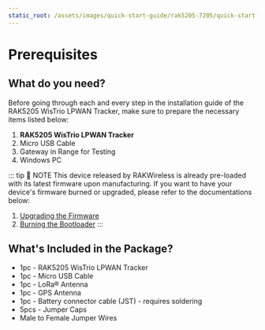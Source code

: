```yaml
---
static_root: /assets/images/quick-start-guide/rak5205-7205/quick-start-guide
---
```


# Prerequisites

<rk-img
  :src="`${$frontmatter.static_root}/lzqkvgwzjeol3o5no5ej.jpg`"
  width="70%"
  figure-number="1"
  caption="RAK5205 Package Contents"
/>

## What do you need?

Before going through each and every step in the installation guide of the RAK5205 WisTrio LPWAN Tracker, make sure to prepare the necessary items listed below:

1. **RAK5205 WisTrio LPWAN Tracker**
2. Micro USB Cable
3. Gateway in Range for Testing
4. Windows PC

<rk-btn
  src="https://store.rakwireless.com/products/rak5205-lora-tracker"
  label="Buy a RAK5205 / RAK7205 WisTrio LPWAN Tracker"
  _blank
/>

::: tip 📝 NOTE
This device released by RAKWireless is already pre-loaded with its latest firmware upon manufacturing. If you want to have your device's firmware burned or upgraded, please refer to the documentations below:

1. [Upgrading the Firmware](upgrading-the-firmware.html)
2. [Burning the Bootloader](burning-the-bootloader.html)
   :::

## What's Included in the Package?

- 1pc - RAK5205 WisTrio LPWAN Tracker
- 1pc - Micro USB Cable
- 1pc - LoRa® Antenna
- 1pc - GPS Antenna
- 1pc - Battery connector cable (JST) - requires soldering
- 5pcs - Jumper Caps
- Male to Female Jumper Wires
